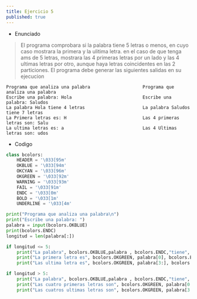 ```yaml
---
title: Ejercicio 5
published: true
---
```

- Enunciado 
> El programa comprobara si la palabra tiene 5 letras o menos, en cuyo caso mostrara la primera y la ulitima letra. 
> en el caso de que tenga ams de 5 letras, mostrara las 4 primeras letras por un lado y las 4 ultimas letras por otro, aunque haya letras coincidentes en las 2 particiones. 
> El programa debe generar las siguientes salidas en su ejecucion

```
Programa que analiza una palabra                    Programa que analiza una palabra 
Escribe una palabra: Hola                           Escribe una palabra: Saludos 
La palabra Hola tiene 4 letras                      La palabra Saludos tiene 7 letras   
La Primera letras es: H                             Las 4 primeras letras son: Salu
La ultima letras es: a                              Las 4 Ultimas letras son: udos
```


- Codigo 

```python
class bcolors:
    HEADER = '\033[95m'
    OKBLUE = '\033[94m'
    OKCYAN = '\033[96m'
    OKGREEN = '\033[92m'
    WARNING = '\033[93m'
    FAIL = '\033[91m'
    ENDC = '\033[0m'
    BOLD = '\033[1m'
    UNDERLINE = '\033[4m'

print("Programa que analiza una palabra\n")
print("Escribe una palabra: ")
palabra = input(bcolors.OKBLUE)
print(bcolors.ENDC)
longitud = len(palabra[:])

if longitud <= 5: 
    print("La palabra", bcolors.OKBLUE,palabra , bcolors.ENDC,"tiene", bcolors.OKCYAN, len(palabra[:5]), bcolors.ENDC, "letras")
    print("La primera letra es", bcolors.OKGREEN, palabra[0], bcolors.ENDC)
    print("Las ultima letra es", bcolors.OKGREEN, palabra[3:], bcolors.ENDC)

if longitud > 5:
    print("La palabra", bcolors.OKBLUE,palabra , bcolors.ENDC,"tiene", bcolors.OKCYAN, len(palabra[:10]), bcolors.ENDC, "letras")
    print("Las cuatro primeras letras son", bcolors.OKGREEN, palabra[0:4], bcolors.ENDC)
    print("Las cuatros ultimas letras son", bcolors.OKGREEN, palabra[3:], bcolors.ENDC)
```